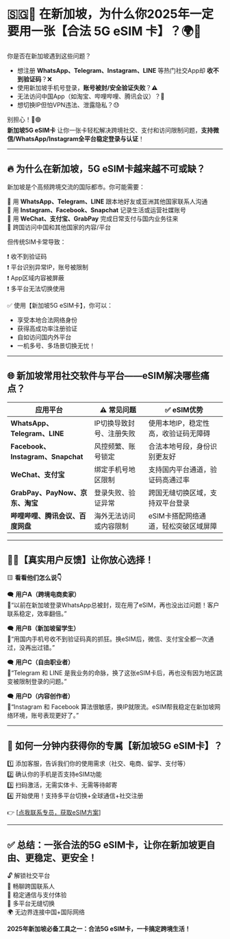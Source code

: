 # 🇸🇬📶 在新加坡，为什么你2025年一定要用一张【合法 5G eSIM 卡】？🌍💬

你是否在新加坡遇到这些问题？

- 想注册 **WhatsApp、Telegram、Instagram、LINE** 等热门社交App却 **收不到验证码**？❌
- 使用新加坡手机号登录，**账号被封/安全验证失败**？⚠️
- 无法访问中国App（如淘宝、哔哩哔哩、腾讯会议）？🚫
- 想切换IP但怕VPN违法、泄露隐私？😓

别担心！📲🟢  
**新加坡5G eSIM卡** 让你一张卡轻松解决跨境社交、支付和访问限制问题，**支持微信/WhatsApp/Instagram全平台稳定登录与认证**！

---

## 🔥 为什么在新加坡，5G eSIM卡越来越不可或缺？

新加坡是个高频跨境交流的国际都市。你可能需要：

📱 用 **WhatsApp、Telegram、LINE** 跟本地好友或亚洲其他国家联系人沟通  
📸 用 **Instagram、Facebook、Snapchat** 记录生活或运营社媒账号  
🧧 用 **WeChat、支付宝、GrabPay** 完成日常支付与国内业务往来  
🛜 跨国访问中国和其他国家的内容/平台

但传统SIM卡常导致：

❗ 收不到验证码  
❗ 平台识别异常IP，账号被限制  
❗ App区域内容被屏蔽  
❗ 多平台无法切换使用

✅ 使用【新加坡5G eSIM卡】，你可以：
- 享受本地合法网络身份
- 获得高成功率注册验证
- 自如访问国内外平台
- 一机多号、多场景切换无忧！

---

## 🌐 新加坡常用社交软件与平台——eSIM解决哪些痛点？

| 应用平台 | ⚠️ 常见问题 | ✅ eSIM优势 |
|----------|-------------|-------------|
| **WhatsApp、Telegram、LINE** | IP切换导致封号、注册失败 | 使用本地IP，稳定性高，收验证码无障碍 |
| **Facebook、Instagram、Snapchat** | 风控频繁、账号锁定 | 合法本地号段，身份识别更友好 |
| **WeChat、支付宝** | 绑定手机号地区限制 | 支持国内平台通道，验证码高通过率 |
| **GrabPay、PayNow、京东、淘宝** | 登录失败、验证异常 | 跨国无缝切换区域，支持双平台登录 |
| **哔哩哔哩、腾讯会议、百度网盘** | 海外无法访问或内容限制 | eSIM卡搭配网络通道，轻松突破区域屏障 |

---

## 🧑‍💻【真实用户反馈】让你放心选择！

🟨 **看看他们怎么说👇**

🗨️ **用户A（跨境电商卖家）**  
📍“以前在新加坡登录WhatsApp总被封，现在用了eSIM，再也没出过问题！客户联系稳定，效率翻倍。”

🗨️ **用户B（新加坡留学生）**  
📍“用国内手机号收不到验证码真的抓狂。换eSIM后，微信、支付宝全都一次通过，没再出过错。”

🗨️ **用户C（自由职业者）**  
📍“Telegram 和 LINE 是我业务的命脉，换了这张eSIM卡后，再也没有因为地区跳变被限制登录的问题。”

🗨️ **用户D（内容创作者）**  
📍“Instagram 和 Facebook 算法很敏感，换IP就限流。eSIM帮我稳定在新加坡网络环境，账号表现更好了。”

---

## 📲 如何一分钟内获得你的专属【新加坡5G eSIM卡】？

1️⃣ 添加客服，告诉我们你的使用需求（社交、电商、留学、支付等）  
2️⃣ 确认你的手机是否支持eSIM功能  
3️⃣ 扫码激活，无需实体卡、无需等待邮寄  
4️⃣ 开始使用！支持多平台切换+全球通信+社交注册  

👉 [[点我联系专员，获取eSIM方案](https://t.me/s/esim1088)]  

---

## ✅ 总结：一张合法的5G eSIM卡，让你在新加坡更自由、更稳定、更安全！

🔓 解锁社交平台  
💬 畅聊跨国联系人  
📶 稳定通信与支付体验  
📱 多平台无缝切换  
🌍 无边界连接中国+国际网络  

**2025年新加坡必备工具之一：合法5G eSIM卡，一卡搞定跨境生活！**
